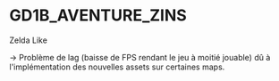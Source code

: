 # GD1B_AVENTURE_ZINS
Zelda Like 

→ Problème de lag (baisse de FPS rendant le jeu à moitié jouable) dû à l'implémentation des nouvelles assets sur certaines maps.
